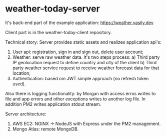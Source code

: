 # weather-today-server
It's back-end part of the example application: https://weather.vasily.dev

Client part is in the weather-today-client repository.

Technical story:
Server provides static assets and realizes application api's:
1) User api: registration, sign in and sign out, delete user account;
2) Weather: serve raw weather data. It's two steps process:
    a) Third party IP geolocation request to define country and city of the client
    b) Third party weather service request to receive weather forecast data for that location;
3) Authentication: based om JWT simple approach (no refresh token used).

Also there is logging functionality: by Morgan with access erros writes to file and app errors and other exceptions writes to another log file. In addition PM2 writes application stdout stream.

Server architecture:
1) AWS EC2: NGINX -> NodeJS with Express under the PM2 management.
2) Mongo Atlas: remote MongoDB.